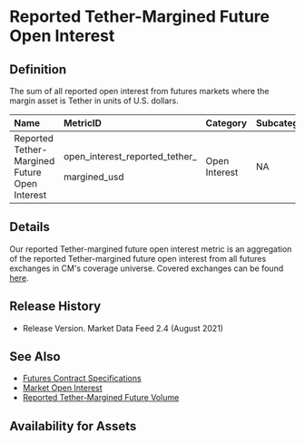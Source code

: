 # Reported Tether-Margined Future Open Interest

## Definition

The sum of all reported open interest from futures markets where the margin asset is Tether in units of U.S. dollars.

<table>
  <thead>
    <tr>
      <th style="text-align:left">Name</th>
      <th style="text-align:left">MetricID</th>
      <th style="text-align:left">Category</th>
      <th style="text-align:left">Subcategory</th>
      <th style="text-align:left">Type</th>
      <th style="text-align:left">Unit</th>
      <th style="text-align:left">Interval</th>
    </tr>
  </thead>
  <tbody>
    <tr>
      <td style="text-align:left">Reported Tether-Margined Future Open Interest</td>
      <td style="text-align:left">
        <p>open_interest_reported_tether_</p>
        <p>margined_usd</p>
      </td>
      <td style="text-align:left">Open Interest</td>
      <td style="text-align:left">NA</td>
      <td style="text-align:left">NA</td>
      <td style="text-align:left">USD</td>
      <td style="text-align:left">1h, 1d</td>
    </tr>
  </tbody>
</table>

## Details

Our reported Tether-margined future open interest metric is an aggregation of the reported Tether-margined future open interest from all futures exchanges in CM's coverage universe.  Covered exchanges can be found [here](../../exchanges/all-exchanges.md).

## Release History

* Release Version. Market Data Feed 2.4 \(August 2021\) 

## See Also

* [Futures Contract Specifications](../../market-data/futures-contract-specifications.md)
* [Market Open Interest](../../market-data/market-open-interest.md)
* [Reported Tether-Margined Future Volume](../volume/volume_reported_future_tether_margined_usd_1d.md)

## Availability for Assets

